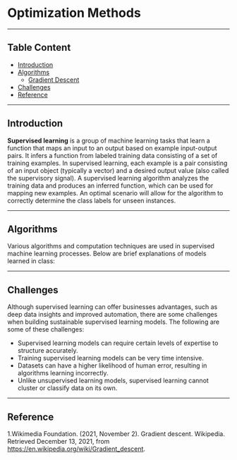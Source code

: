 # Optimization Methods
---
## Table Content
* [Introduction](#Introduction)
* [Algorithms](#Algorithms)
    - [Gradient Descent](#Gradient)
* [Challenges](#Challenges)
* [Reference](#Reference)

---
## Introduction  <a class="anchor" id="Introduction"></a>
**Supervised learning** is a group of machine learning tasks that learn a function that maps an input to an output based on example input-output pairs. 
It infers a function from labeled training data consisting of a set of training examples. 
In supervised learning, each example is a pair consisting of an input object (typically a vector) and a desired output value (also called the supervisory signal). 
A supervised learning algorithm analyzes the training data and produces an inferred function, which can be used for mapping new examples. 
An optimal scenario will allow for the algorithm to correctly determine the class labels for unseen instances.

---
## Algorithms <a class="anchor" id="Algorithms"></a>

Various algorithms and computation techniques are used in supervised machine learning processes. Below are brief explanations of models learned in class:

---
## Challenges <a class="anchor" id="Challenges"></a>
Although supervised learning can offer businesses advantages, such as deep data insights and improved automation, there are some challenges when building sustainable supervised learning models. The following are some of these challenges:

* Supervised learning models can require certain levels of expertise to structure accurately.
* Training supervised learning models can be very time intensive.
* Datasets can have a higher likelihood of human error, resulting in algorithms learning incorrectly.
* Unlike unsupervised learning models, supervised learning cannot cluster or classify data on its own.

---
## Reference <a class="anchor" id="Reference"></a>
1.Wikimedia Foundation. (2021, November 2). Gradient descent. Wikipedia. Retrieved December 13, 2021, from https://en.wikipedia.org/wiki/Gradient_descent. 
